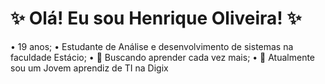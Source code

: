 # ✨ **Olá! Eu sou Henrique Oliveira!** ✨
•  19 anos;
•  Estudante de Análise e desenvolvimento de sistemas na faculdade Estácio;
• 🌱 Buscando aprender cada vez mais;
• 🔭 Atualmente sou um Jovem aprendiz de TI na Digix
